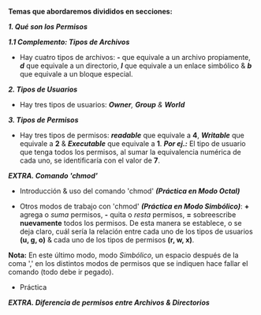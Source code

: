 **Temas que abordaremos divididos en secciones:**

_**1. Qué son los Permisos**_ 

_**1.1 Complemento: Tipos de Archivos**_

* Hay cuatro tipos de archivos: _**-**_ que equivale a un archivo propiamente, _**d**_ que equivale a un directorio, _**l**_ que equivale a un enlace simbólico & _**b**_ que equivale a un bloque especial.

_**2. Tipos de Usuarios**_

* Hay tres tipos de usuarios: _**Owner**, **Group** & **World**_

_**3. Tipos de Permisos**_

* Hay tres tipos de permisos: _**readable**_ que equivale a **4**, _**Writable**_ que equivale a **2** & _**Executable**_ que equivale a **1**. _**Por ej.:**_ El tipo de usuario que tenga todos los permisos, al sumar la equivalencia numérica de cada uno, se identificaría con el valor de **7**.

_**EXTRA. Comando 'chmod'**_

* Introducción & uso del comando 'chmod' _**(Práctica en Modo Octal)**_

* Otros modos de trabajo con 'chmod' _**(Práctica en Modo Simbólico)**_: **+** agrega o _suma_ permisos, **-** quita o _resta_ permisos, **=** sobreescribe **nuevamente** todos los permisos. De esta manera se establece, o se deja claro, cuál sería la relación entre cada uno de los tipos de usuarios **(u, g, o)** & cada uno de los tipos de permisos **(r, w, x)**.

**Nota:** En este último modo, modo _Simbólico_, un espacio después de la coma ',' en los distintos modos de permisos que se indiquen hace fallar el comando (todo debe ir pegado).


* Práctica

_**EXTRA. Diferencia de permisos entre Archivos & Directorios**_
